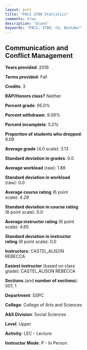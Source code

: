 ```yaml
---
layout: post
title: "PACS 3700 Statistics"
comments: true
description: "blank"
keywords: "PACS, 3700, CU, Boulder"
--- 
```

<head>
<script src="https://ajax.googleapis.com/ajax/libs/jquery/2.1.3/jquery.min.js"></script>
<script src="https://dl.dropboxusercontent.com/s/pc42nxpaw1ea4o9/highcharts.js?dl=0"></script>
<!-- <script src="../assets/js/highcharts.js"></script> -->
<style type="text/css">@font-face {
	font-family: "Bebas Neue";
	src: url(https://www.filehosting.org/file/details/544349/BebasNeue%20Regular.otf) format("opentype");
	}
	h1.Bebas { 
		font-family: "Bebas Neue", Verdana, Tahoma;
	}
</style>
</head>
<body>
	<div id="container" style="float: right; width: 45%; height: 88%; margin-left: 2.5%; margin-right: 2.5%;"></div>
	<script language="JavaScript">
		$(document).ready(function() {
		var chart = {type: 'column'};
		var title = {text: 'Grade Distribution'};
		var xAxis = {categories: ['A','B','C','D','F'],crosshair: true};
		var yAxis = {min: 0,title: {text: 'Percentage'}};
		var tooltip = {headerFormat: '<center><b><span style="font-size:20px">{point.key}</span></b></center>',
		               pointFormat: '<td style="padding:0"><b>{point.y:.1f}%</b></td>',
		               footerFormat: '</table>',shared: true,useHTML: true};
		var plotOptions = {column: {pointPadding: 0.0,borderWidth: 0}};  
		var credits = {enabled: false};var series= [{name: 'Percent',data: [26.32,63.16,10.53,0.0,0.0,]}];
		var json = {};
		json.chart = chart;
		json.title = title;
		json.tooltip = tooltip;
		json.xAxis = xAxis;
		json.yAxis = yAxis;  
		json.series = series;
		json.plotOptions = plotOptions;  
		json.credits = credits;
		$('#container').highcharts(json);
	});
	</script>
</body>
			   
## Communication and Conflict Management

**Years provided**: 2016

**Terms provided**: Fall

**Credits**: 3

**RAP/Honors class?** Neither

**Percent grade**: 95.0%

**Percent withdrawn**: 9.09%

**Percent incomplete**: 5.0%

**Proportion of students who dropped**: 9.09

**Average grade** (4.0 scale): 3.13

**Standard deviation in grades**: 0.0

**Average workload** (raw): 1.88

**Standard deviation in workload** (raw): 0.0

**Average course rating** (6 point scale): 4.29

**Standard deviation in course rating** (6 point scale): 0.0

**Average instructor rating** (6 point scale): 4.65

**Standard deviation in instructor rating** (6 point scale): 0.0

**Instructors**: CASTEL,ALISON REBECCA

**Easiest instructor** (based on class grade): CASTEL,ALISON REBECCA

**Sections** (and **number of sections**): 001, 1

**Department**: SSPC

**College**: College of Arts and Sciences

**A&S Division**: Social Sciences

**Level**: Upper

**Activity**: LEC - Lecture

**Instructor Mode**: P  - In Person